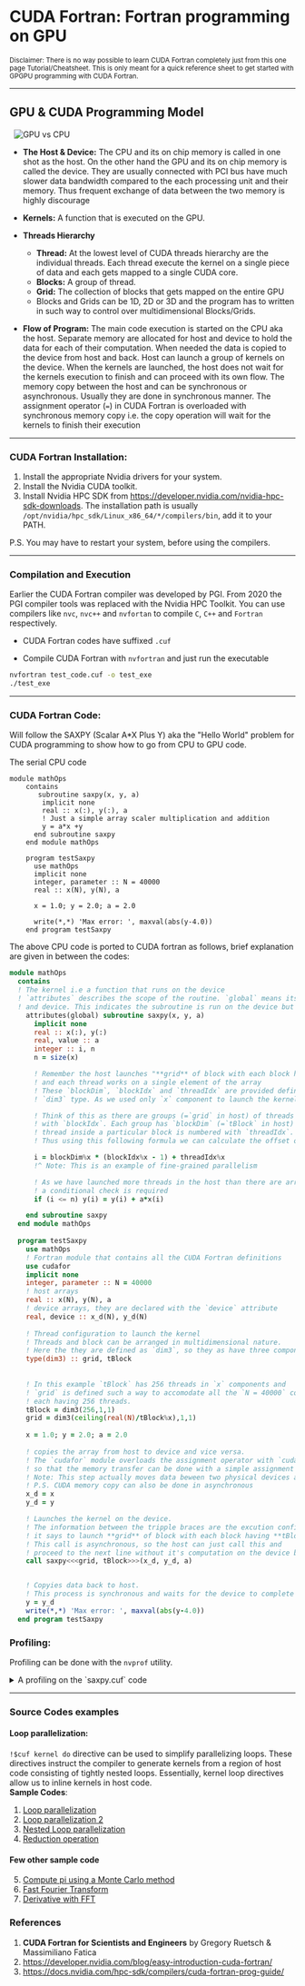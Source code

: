 # CUDA Fortran: Fortran programming on GPU


<sup> Disclaimer: There is no way possible to learn CUDA Fortran completely just from this one page Tutorial/Cheatsheet. This is only meant for a quick reference sheet to get started with GPGPU programming with CUDA Fortran. </sup>

---


## GPU & CUDA Programming Model  
&nbsp;
![GPU vs CPU](./gpu_cpu.png)
- __The Host & Device:__ The CPU and its on chip memory is called in one shot as the host. On the other hand the GPU and its on chip memory is called the device. They are usually connected with PCI bus have much slower data bandwidth compared to the each processing unit and their memory. Thus frequent exchange of data between the two memory is highly discourage

- __Kernels:__ A function that is executed on the GPU.
- __Threads Hierarchy__ 
    - __Thread:__ At the lowest level of CUDA threads hierarchy are the individual threads. Each thread execute the kernel on a single piece of data and each gets mapped to a single CUDA core.
    - __Blocks:__ A group of thread.
    - __Grid:__ The collection of blocks that gets mapped on the entire GPU 
    - Blocks and Grids can be 1D, 2D or 3D and the program has to written in such way to control over multidimensional Blocks/Grids.

- __Flow of Program:__ The main code execution is started on the CPU aka the host. Separate memory are allocated for host and device to hold the data for each of their computation. When needed the data is copied to the device from host and back. Host can launch a group of kernels on the device. When the kernels are launched, the host does not wait for the kernels execution to finish and can proceed with its own flow. The memory copy between the host and can be synchronous or asynchronous. Usually they are done in synchronous manner. The assignment operator (`=`) in CUDA Fortran is overloaded with synchronous memory copy i.e. the copy operation will wait for the kernels to finish their execution

---

### CUDA Fortran Installation:
1. Install the appropriate Nvidia drivers for your system. 
2. Install the Nvidia CUDA toolkit. 
3. Install Nvidia HPC SDK from https://developer.nvidia.com/nvidia-hpc-sdk-downloads. The installation path is usually `/opt/nvidia/hpc_sdk/Linux_x86_64/*/compilers/bin`, add it to your PATH. 

P.S. You may have to restart your system, before using the compilers.

--- 

### Compilation and Execution

Earlier the CUDA Fortran compiler was developed by PGI. From 2020 the PGI compiler tools was replaced with the Nvidia HPC Toolkit. You can use compilers like `nvc`, `nvc++` and `nvfortan` to compile `C`, `C++` and `Fortran` respectively.

- CUDA Fortran codes have suffixed `.cuf`

- Compile CUDA Fortran with `nvfortran` and just run the executable

```bash
nvfortran test_code.cuf -o test_exe
./test_exe
```
---

### CUDA Fortran Code:
Will follow the SAXPY (Scalar A*X Plus Y) aka the "Hello World" problem for CUDA programming to show how to go from CPU to GPU code. 

The serial CPU code
```Fortran
module mathOps
    contains
       subroutine saxpy(x, y, a)
        implicit none
        real :: x(:), y(:), a
        ! Just a simple array scaler multiplication and addition
        y = a*x +y
      end subroutine saxpy 
    end module mathOps
    
    program testSaxpy
      use mathOps
      implicit none
      integer, parameter :: N = 40000
      real :: x(N), y(N), a

      x = 1.0; y = 2.0; a = 2.0

      write(*,*) 'Max error: ', maxval(abs(y-4.0))
    end program testSaxpy 
````

The above CPU code is ported to CUDA fortran as follows, brief explanation are given in between the codes:

```fortran
module mathOps
  contains
  ! The kernel i.e a function that runs on the device 
  ! `attributes` describes the scope of the routine. `global` means its visible both from the host
  ! and device. This indicates the subroutine is run on the device but called from the host
    attributes(global) subroutine saxpy(x, y, a)
      implicit none
      real :: x(:), y(:)
      real, value :: a
      integer :: i, n
      n = size(x)

      ! Remember the host launches "**grid** of block with each block having **tBlock** threads"
      ! and each thread works on a single element of the array
      ! These `blockDim`, `blockIdx` and `threadIdx` are provided defined by CUDA are similar to 
      ! `dim3` type. As we used only `x` component to launch the kernel only `x` component is used

      ! Think of this as there are groups (=`grid` in host) of threads and those groups are numbered 
      ! with `blockIdx`. Each group has `blockDim` (=`tBlock` in host) number of threads and each 
      ! thread inside a particular block is numbered with `threadIdx`. 
      ! Thus using this following formula we can calculate the offset of the element of array to be computed

      i = blockDim%x * (blockIdx%x - 1) + threadIdx%x
      !^ Note: This is an example of fine-grained parallelism

      ! As we have launched more threads in the host than there are array element 
      ! a conditional check is required
      if (i <= n) y(i) = y(i) + a*x(i)

    end subroutine saxpy 
  end module mathOps
  
  program testSaxpy
    use mathOps
    ! Fortran module that contains all the CUDA Fortran definitions
    use cudafor
    implicit none
    integer, parameter :: N = 40000
    ! host arrays
    real :: x(N), y(N), a
    ! device arrays, they are declared with the `device` attribute
    real, device :: x_d(N), y_d(N)
  
    ! Thread configuration to launch the kernel
    ! Threads and block can be arranged in multidimensional nature. 
    ! Here the they are defined as `dim3`, so they as have three components `x`,`y` and `z`.
    type(dim3) :: grid, tBlock
  
    
    ! In this example `tBlock` has 256 threads in `x` components and 
    ! `grid` is defined such a way to accomodate all the `N = 40000` computation in blocks 
    ! each having 256 threads.
    tBlock = dim3(256,1,1)
    grid = dim3(ceiling(real(N)/tBlock%x),1,1)
  
    x = 1.0; y = 2.0; a = 2.0
  
    ! copies the array from host to device and vice versa. 
    ! The `cudafor` module overloads the assignment operator with `cudaMemcpy` calls 
    ! so that the memory transfer can be done with a simple assignment operation. 
    ! Note: This step actually moves data beween two physical devices and actually can be time consuming.
    ! P.S. CUDA memory copy can also be done in asynchronous
    x_d = x
    y_d = y

    ! Launches the kernel on the device. 
    ! The information between the tripple braces are the excution configuration 
    ! it says to launch **grid** of block with each block having **tBlock** threads.
    ! This call is asynchronous, so the host can just call this and 
    ! proceed to the next line without it's computation on the device being completed
    call saxpy<<<grid, tBlock>>>(x_d, y_d, a)


    ! Copyies data back to host. 
    ! This process is synchronous and waits for the device to complete the calculation
    y = y_d
    write(*,*) 'Max error: ', maxval(abs(y-4.0))
  end program testSaxpy
```






### Profiling:
Profiling can be done with the `nvprof` utility. 

<details>	

  <summary>A profiling on the `saxpy.cuf` code</summary>

```bash
$ nvfortran saxpy.cuf
$ sudo nvprof ./a.out
==2688609== NVPROF is profiling process 2688609, command: ./a.out
 Max error:     0.000000    
==2688609== Profiling application: ./a.out
==2688609== Profiling result:
            Type  Time(%)      Time     Calls       Avg       Min       Max  Name
 GPU activities:   64.44%  108.26us         4  27.063us     608ns  53.727us  [CUDA memcpy HtoD]
                   28.55%  47.968us         1  47.968us  47.968us  47.968us  [CUDA memcpy DtoH]
                    7.01%  11.776us         1  11.776us  11.776us  11.776us  mathops_saxpy_
      API calls:   99.78%  188.02ms         4  47.004ms  2.6290us  188.01ms  cudaMalloc
                    0.11%  216.32us         5  43.264us  2.5470us  74.525us  cudaMemcpy
                    0.05%  103.29us         4  25.822us  2.2740us  80.366us  cudaFree
                    0.03%  63.516us       101     628ns      81ns  27.537us  cuDeviceGetAttribute
                    0.01%  17.552us         1  17.552us  17.552us  17.552us  cudaLaunchKernel
                    0.01%  11.915us         1  11.915us  11.915us  11.915us  cuDeviceGetName
                    0.00%  4.8980us         1  4.8980us  4.8980us  4.8980us  cuDeviceGetPCIBusId
                    0.00%     884ns         3     294ns      75ns     682ns  cuDeviceGetCount
                    0.00%     507ns         2     253ns      83ns     424ns  cuDeviceGet
                    0.00%     241ns         1     241ns     241ns     241ns  cuDeviceTotalMem
                    0.00%     138ns         1     138ns     138ns     138ns  cuDeviceGetUuid
```

</details>

---

### Source Codes examples
#### Loop parallelization:
`!$cuf kernel do` directive can be used to simplify parallelizing loops. These directives instruct the compiler to generate kernels from a region of host code consisting of tightly nested loops. Essentially, kernel loop directives allow us to inline kernels in host code.  
__Sample Codes__:  
1. [Loop parallelization](./src/cufKernel.cuf)
1. [Loop parallelization 2](./src/cufILP.cuf)
3. [Nested Loop parallelization](./src/cufKernel2D.cuf)
4. [Reduction operation](./src/cufReduction.cuf)


#### Few other sample code
5. [Compute pi using a Monte Carlo method](./src/ComputePI/)
6. [Fast Fourier Transform](./src/FFT/)
7. [Derivative with FFT](./src/FFT/)





### References
1. __CUDA Fortran for Scientists and Engineers__ by Gregory Ruetsch & Massimiliano Fatica
2. https://developer.nvidia.com/blog/easy-introduction-cuda-fortran/
3. https://docs.nvidia.com/hpc-sdk/compilers/cuda-fortran-prog-guide/